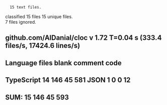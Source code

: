       15 text files.
classified 15 files      15 unique files.                              
       7 files ignored.

github.com/AlDanial/cloc v 1.72  T=0.04 s (333.4 files/s, 17424.6 lines/s)
-------------------------------------------------------------------------------
Language                     files          blank        comment           code
-------------------------------------------------------------------------------
TypeScript                      14            146             45            581
JSON                             1              0              0             12
-------------------------------------------------------------------------------
SUM:                            15            146             45            593
-------------------------------------------------------------------------------
